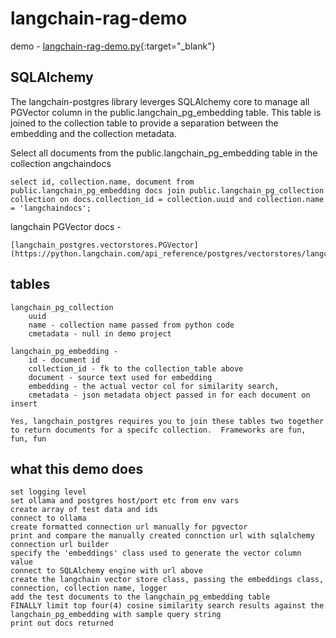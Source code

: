 # langchain-rag-demo

demo - [langchain-rag-demo.py](langchain-rag-demo.py){:target="_blank"}

## SQLAlchemy 

The langchain-postgres library leverges SQLAlchemy core to manage all PGVector column in the public.langchain_pg_embedding table. This table is joined to the collection table to provide a separation between the embedding and the collection metadata.

Select all documents from the public.langchain_pg_embedding table in the collection angchaindocs

    select id, collection.name, document from public.langchain_pg_embedding docs join public.langchain_pg_collection collection on docs.collection_id = collection.uuid and collection.name = 'langchaindocs';

langchain PGVector docs -

    [langchain_postgres.vectorstores.PGVector](https://python.langchain.com/api_reference/postgres/vectorstores/langchain_postgres.vectorstores.PGVector.html#langchain_postgres.vectorstores.PGVector)

## tables

    langchain_pg_collection 
        uuid 
        name - collection name passed from python code
        cmetadata - null in demo project

    langchain_pg_embedding - 
        id - document id
        collection_id - fk to the collection_table above
        document - source text used for embedding
        embedding - the actual vector col for similarity search, 
        cmetadata - json metadata object passed in for each document on insert

    Yes, langchain_postgres requires you to join these tables two together to return documents for a specifc collection.  Frameworks are fun, fun, fun

## what this demo does

    set logging level
    set ollama and postgres host/port etc from env vars
    create array of test data and ids
    connect to ollama
    create formatted connection url manually for pgvector
    print and compare the manually created connction url with sqlalchemy connection url builder
    specify the 'embeddings' class used to generate the vector column value
    connect to SQLAlchemy engine with url above
    create the langchain vector store class, passing the embeddings class, connection, collection name, logger
    add the test documents to the langchain_pg_embedding table
    FINALLY limit top four(4) cosine similarity search results against the langchain_pg_embedding with sample query string
    print out docs returned

